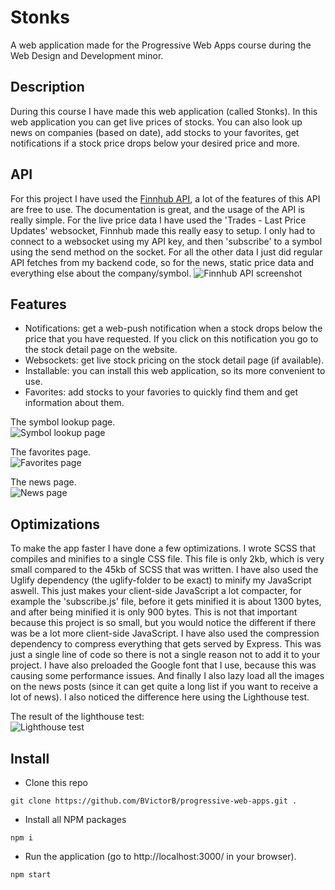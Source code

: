# Stonks
A web application made for the Progressive Web Apps course during the Web Design and Development minor.

## Description
During this course I have made this web application (called Stonks). In this web application you can get live prices of stocks. You can also look up news on companies (based on date), add stocks to your favorites, get notifications if a stock price drops below your desired price and more.

## API
For this project I have used the [Finnhub API](https://finnhub.io/docs/api), a lot of the features of this API are free to use. The documentation is great, and the usage of the API is really simple. For the live price data I have used the 'Trades - Last Price Updates' websocket, Finnhub made this really easy to setup. I only had to connect to a websocket using my API key, and then 'subscribe' to a symbol using the send method on the socket. For all the other data I just did regular API fetches from my backend code, so for the news, static price data and everything else about the company/symbol.
![Finnhub API screenshot](https://user-images.githubusercontent.com/10921830/113425863-dd4a9580-93d2-11eb-9b0e-3bf0658a2be4.png)

## Features
- Notifications: get a web-push notification when a stock drops below the price that you have requested. If you click on this notification you go to the stock detail page on the website.
- Websockets: get live stock pricing on the stock detail page (if available). 
- Installable: you can install this web application, so its more convenient to use.
- Favorites: add stocks to your favories to quickly find them and get information about them.

The symbol lookup page.  
![Symbol lookup page](https://user-images.githubusercontent.com/10921830/113425873-e0458600-93d2-11eb-91e4-44aca2d62590.png)  

The favorites page.  
![Favorites page](https://user-images.githubusercontent.com/10921830/113425924-fa7f6400-93d2-11eb-806a-1fbacf2d7770.png)  

The news page.  
![News page](https://user-images.githubusercontent.com/10921830/113425943-ff441800-93d2-11eb-8da2-966eb17d1519.png)  

## Optimizations
To make the app faster I have done a few optimizations. I wrote SCSS that compiles and minifies to a single CSS file. This file is only 2kb, which is very small compared to the 45kb of SCSS that was written. I have also used the Uglify dependency (the uglify-folder to be exact) to minify my JavaScript aswell. This just makes your client-side JavaScript a lot compacter, for example the 'subscribe.js' file, before it gets minified it is about 1300 bytes, and after being minified it is only 900 bytes. This is not that important because this project is so small, but you would notice the different if there was be a lot more client-side JavaScript.
I have also used the compression dependency to compress everything that gets served by Express. This was just a single line of code so there is not a single reason not to add it to your project. I have also preloaded the Google font that I use, because this was causing some performance issues. And finally I also lazy load all the images on the news posts (since it can get quite a long list if you want to receive a lot of news). I also noticed the difference here using the Lighthouse test.

The result of the lighthouse test:  
![Lighthouse test](https://user-images.githubusercontent.com/10921830/113428186-a24a6100-93d6-11eb-9128-36256ec40dcf.png)  

## Install

- Clone this repo
```
git clone https://github.com/BVictorB/progressive-web-apps.git .
```
- Install all NPM packages
```
npm i
```
- Run the application (go to http://localhost:3000/ in your browser).
```
npm start
```
